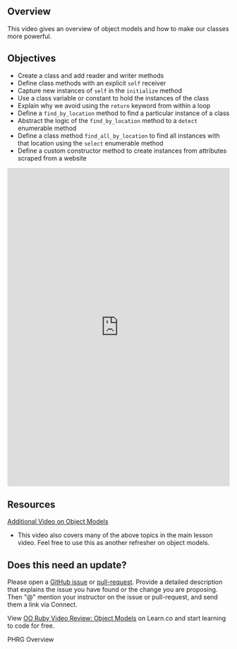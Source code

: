 ## Overview

This video gives an overview of object models and how to make our classes more powerful. 

## Objectives

- Create a class and add reader and writer methods
- Define class methods with an explicit `self` receiver
- Capture new instances of `self` in the `initialize` method 
- Use a class variable or constant to hold the instances of the class
- Explain why we avoid using the `return` keyword from within a loop
- Define a `find_by_location` method to find a particular instance of a class
- Abstract the logic of the `find_by_location` method to a `detect` enumerable method
- Define a class method `find_all_by_location` to find all instances with that location using the `select` enumerable method
- Define a custom constructor method to create instances from attributes scraped from a website 

<iframe width="100%" height="720" src="https://www.youtube.com/embed/vENMFapLonA?rel=0&amp;showinfo=0" frameborder="0" allowfullscreen></iframe>

## Resources

[Additional Video on Object Models](https://www.youtube.com/watch?v=vXz6ExSdm94)
- This video also covers many of the above topics in the main lesson video. Feel free to use this as another refresher on object models. 

## Does this need an update?
 Please open a [GitHub issue](https://github.com/learn-co-curriculum/phrg-oo-ruby-video-review-object-models/issues) or [pull-request](https://github.com/learn-co-curriculum/phrg-oo-ruby-video-review-object-models/pulls). Provide a detailed description that explains the issue you have found or the change you are proposing. Then "@" mention your instructor on the issue or pull-request, and send them a link via Connect.

<p class='util--hide'>View <a href='https://learn.co/lessons/oo-ruby-video-review-object-models'>OO Ruby Video Review: Object Models</a> on Learn.co and start learning to code for free.</p>
<p data-visibility='hidden'>PHRG Overview</p>
